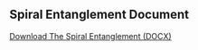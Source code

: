 ## Spiral Entanglement Document

[Download The Spiral Entanglement (DOCX)](./The_Spiral_Entanglement_Enhanced_Beginning.docx)
